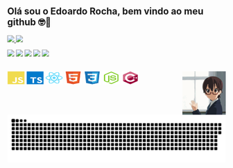 

## Olá sou o Edoardo Rocha, bem vindo ao meu github 🤓🖖


<div>
  <a href="https://github.com/EdoardoRocha">
  <img height="" width="455em" src="https://github-readme-stats.vercel.app/api?username=EdoardoRocha&show_icons=true&theme=dark&include_all_commits=true&count_private=true"/>  
    <img height="180em" src="https://github-readme-stats.vercel.app/api/top-langs/?username=EdoardoRocha&layout=compact&langs_count=7&theme=monokai"/>
</div>

[<img src="https://img.shields.io/badge/twitter-%231DA1F2.svg?&style=for-the-badge&logo=twitter&logoColor=white" />](https://twitter.com/USERNAME) [<img src="https://img.shields.io/badge/medium-%2312100E.svg?&style=for-the-badge&logo=medium&logoColor=white" />](https://medium.com/USERNAME)  [<img src="https://img.shields.io/badge/linkedin-%230077B5.svg?&style=for-the-badge&logo=linkedin&logoColor=white" />](https://www.linkedin.com/in/edoardo-rocha-179b8b217/) [<img src = "https://img.shields.io/badge/instagram-%23E4405F.svg?&style=for-the-badge&logo=instagram&logoColor=white">](https://www.instagram.com/dorado.ata/) [<img src = "https://img.shields.io/badge/facebook-%231877F2.svg?&style=for-the-badge&logo=facebook&logoColor=white">](https://www.facebook.com/USERNAME)

<div style="display: inline_block"><br>
  <img align="center" alt="Rafa-Js" height="30" width="40" src="https://raw.githubusercontent.com/devicons/devicon/master/icons/javascript/javascript-plain.svg">
  <img align="center" alt="Rafa-Ts" height="30" width="40" src="https://raw.githubusercontent.com/devicons/devicon/master/icons/typescript/typescript-plain.svg">
  <img align="center" alt="Rafa-React" height="30" width="40" src="https://raw.githubusercontent.com/devicons/devicon/master/icons/react/react-original.svg">
  <img align="center" alt="Rafa-HTML" height="30" width="40" src="https://raw.githubusercontent.com/devicons/devicon/master/icons/html5/html5-original.svg">
  <img align="center" alt="Rafa-CSS" height="30" width="40" src="https://raw.githubusercontent.com/devicons/devicon/master/icons/css3/css3-original.svg">
  <img align="center" alt="Dudu-node" height="30" width="40" src="src/assets/nodejs-original-.svg">
  <img align="center" alt="Dudu-Cplusplus" height="30" width="40" src="src/assets/cplusplus-original.svg">
  <img align="right" alt="Dudu-anime" src="src/assets/gifgithubprofile.gif">
</div>
  
  ##


![Snake animation](https://github.com/EdoardoRocha/EdoardoRocha/blob/output/github-contribution-grid-snake.svg)
 

